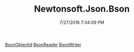 ﻿---
title: Newtonsoft.Json.Bson
date: 7/27/2016 7:34:09 PM
---

[BsonObjectId](T-Newtonsoft.Json.Bson.BsonObjectId.html)
[BsonReader](T-Newtonsoft.Json.Bson.BsonReader.html)
[BsonWriter](T-Newtonsoft.Json.Bson.BsonWriter.html)
